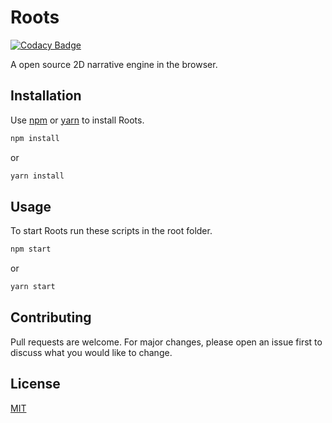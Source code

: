 # Roots

[![Codacy Badge](https://app.codacy.com/project/badge/Grade/f2286a17d1e845dc94e40845e17dacf3)](https://www.codacy.com/gh/WhiteOlivierus/Roots/dashboard?utm_source=github.com&amp;utm_medium=referral&amp;utm_content=WhiteOlivierus/Roots&amp;utm_campaign=Badge_Grade)

A open source 2D narrative engine in the browser.

## Installation

Use [npm](https://www.npmjs.com/) or [yarn](https://classic.yarnpkg.com/en/) to install Roots.

```bash
npm install
```

or

```bash
yarn install
```

## Usage

To start Roots run these scripts in the root folder.

```bash
npm start
```

or

```bash
yarn start
```

## Contributing

Pull requests are welcome. For major changes, please open an issue first to discuss what you would like to change.

## License

[MIT](https://choosealicense.com/licenses/mit/)
